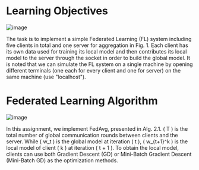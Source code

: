 # Learning Objectives
![image](https://github.com/Alan4506/Federated-Learning/assets/62124408/f04e5c98-7e44-4220-98aa-867a1a6a0805)

The task is to implement a simple Federated Learning (FL) system including five clients in total and one server for aggregation in Fig. 1. Each client has its own data used for training its local model and then contributes its local model to the server through the socket in order to build the global model. It is noted that we can simulate the FL system on a single machine by opening different terminals (one each for every client and one for server) on the same machine (use "localhost").

# Federated Learning Algorithm
![image](https://github.com/Alan4506/Federated-Learning/assets/62124408/200025c6-29d9-48dc-83d7-85aa1160a324)

In this assignment, we implement FedAvg, presented in Alg. 2.1. \( T \) is the total number of global communication rounds between clients and the server. While \( w_t \) is the global model at iteration \( t \), \( w_{t+1}^k \) is the local model of client \( k \) at iteration \( t + 1 \). To obtain the local model, clients can use both Gradient Descent (GD) or Mini-Batch Gradient Descent (Mini-Batch GD) as the optimization methods.
